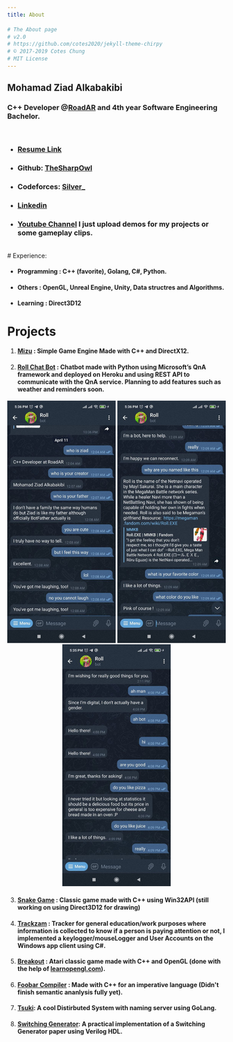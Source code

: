 ```yaml
---
title: About

# The About page
# v2.0
# https://github.com/cotes2020/jekyll-theme-chirpy
# © 2017-2019 Cotes Chung
# MIT License
---
```

## Mohamad Ziad Alkabakibi
### C++ Developer @[RoadAR](https://www.road.ly/) and 4th year Software Engineering Bachelor. <br>
<br>

* ### [Resume Link](https://github.com/TheSharpOwl/TheSharpOwl.github.io/raw/master/files/resume.pdf)
* ### Github: [TheSharpOwl](https://github.com/TheSharpOwl) 
* ### Codeforces: [Silver_](http://codeforces.com/profile/Silver_)
* ### [Linkedin](https://www.linkedin.com/in/mohamad-ziad-a-999771118/)
* ### [Youtube Channel](https://www.youtube.com/channel/UCypgX5uHk5ezqPCVKIVq2ow) I just upload demos for my projects or some gameplay clips.
<br>
# Experience:

* #### **Programming** : C++ (favorite), Golang, C#, Python.

* #### **Others** : OpenGL, Unreal Engine, Unity, Data structres and Algorithms.

* #### **Learning** : Direct3D12

# Projects

1. #### [Mizu](https://github.com/TheSharpOwl/Mizu) : Simple Game Engine Made with C++ and DirectX12.

2. #### [Roll Chat Bot](https://github.com/TheSharpOwl/Roll) : Chatbot made with Python using Microsoft’s QnA framework and deployed on Heroku and using REST API to communicate with the QnA service. Planning to add features such as weather and reminders soon.
<div style="text-align:center">
<img src="https://github.com/TheSharpOwl/TheSharpOwl.github.io/raw/master/files/roll_1.jpg" alt="roll_screen_shot1" width="250"/>
<img src="https://github.com/TheSharpOwl/TheSharpOwl.github.io/raw/master/files/roll_2.jpg" alt="roll_screen_shot2" width="250"/>
<img src="https://github.com/TheSharpOwl/TheSharpOwl.github.io/raw/master/files/roll_3.jpg" alt="roll_screen_shot3" width="250"/>
</div>

3. #### [Snake Game](https://github.com/TheSharpOwl/SnakeGame) : Classic game made with C++ using Win32API (still working on using Direct3D12 for drawing)

4. #### [Trackzam](https://github.com/TheSharpOwl/Trackzam) : Tracker for general education/work purposes where information is collected to know if a person is paying attention or not, I implemented a keylogger/mouseLogger and User Accounts on the Windows app client using C#.

5. #### [Breakout](https://github.com/TheSharpOwl/Breakout) : Atari classic game made with C++ and OpenGL (done with the help of [learnopengl.com](https://learnopengl.com)).<br>
<!-- 2. #### [Battle Tanks](https://github.com/TheSharpOwl/04_BattleTank) : Tanks game inspired from the world of tanks (with help of [Udemy's The Unreal Engine Developer C++ Course](https://www.udemy.com/course/unrealcourse/)).<br> -->

6. #### [Foobar Compiler](https://github.com/TheSharpOwl/FoobarCompiler) : Made with C++ for an imperative language (Didn't finish semantic ananlysis fully yet).<br>

7. #### [Tsuki](https://github.com/kuredoro/tsuki): A cool Distirbuted System with naming server using GoLang.<br>

8. #### [Switching Generator](https://github.com/TheSharpOwl/switching-generator): A practical implementation of a Switching Generator paper using Verilog HDL.<br>

